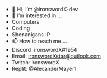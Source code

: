- 👋 Hi, I’m @ironswordX-dev
- 👀 I’m interested in ...
- Computers
- Coding
- Shenanigans :P
- 📫 How to reach me ...
- Discord: ironswordX#1954
- Email: ironswordXstar@outlook.com
- Twitch: ironswordX
- Replit: @AlexanderMayer1

<!---
ironswordX-dev/ironswordX-dev is a ✨ special ✨ repository because its `README.md` (this file) appears on your GitHub profile.
You can click the Preview link to take a look at your changes.
--->
